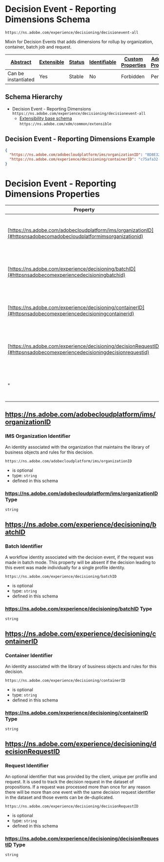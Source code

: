 
# Decision Event - Reporting Dimensions Schema

```
https://ns.adobe.com/experience/decisioning/decisionevent-all
```

Mixin for Decision Events that adds dimensions for rollup by organization, container, batch job and request.

| [Abstract](../../../../abstract.md) | [Extensible](../../../../extensions.md) | [Status](../../../../status.md) | [Identifiable](../../../../id.md) | [Custom Properties](../../../../extensions.md) | [Additional Properties](../../../../extensions.md) | Defined In |
|-------------------------------------|-----------------------------------------|---------------------------------|-----------------------------------|------------------------------------------------|----------------------------------------------------|------------|
| Can be instantiated | Yes | Stable | No | Forbidden | Permitted | [adobe/experience/decisioning/decisionevent-all.schema.json](adobe/experience/decisioning/decisionevent-all.schema.json) |
## Schema Hierarchy

* Decision Event - Reporting Dimensions `https://ns.adobe.com/experience/decisioning/decisionevent-all`
  * [Extensibility base schema](../../../datatypes/extensible.schema.md) `https://ns.adobe.com/xdm/common/extensible`


## Decision Event - Reporting Dimensions Example
```json
{
  "https://ns.adobe.com/adobecloudplatform/ims/organizationID": "0D8E32C65A8A91520A494008@AdobeOrg",
  "https://ns.adobe.com/experience/decisioning/containerID": "c75afa32-371f-4895-8f43-b853dd9fe740"
}
```

# Decision Event - Reporting Dimensions Properties

| Property | Type | Required | Defined by |
|----------|------|----------|------------|
| [https://ns.adobe.com/adobecloudplatform/ims/organizationID](#httpsnsadobecomadobecloudplatformimsorganizationid) | `string` | Optional | Decision Event - Reporting Dimensions (this schema) |
| [https://ns.adobe.com/experience/decisioning/batchID](#httpsnsadobecomexperiencedecisioningbatchid) | `string` | Optional | Decision Event - Reporting Dimensions (this schema) |
| [https://ns.adobe.com/experience/decisioning/containerID](#httpsnsadobecomexperiencedecisioningcontainerid) | `string` | Optional | Decision Event - Reporting Dimensions (this schema) |
| [https://ns.adobe.com/experience/decisioning/decisionRequestID](#httpsnsadobecomexperiencedecisioningdecisionrequestid) | `string` | Optional | Decision Event - Reporting Dimensions (this schema) |
| `*` | any | Additional | this schema *allows* additional properties |

## https://ns.adobe.com/adobecloudplatform/ims/organizationID
### IMS Organization Identifier

An identity associated with the organization that maintains the library of business objects and rules for this decision.

`https://ns.adobe.com/adobecloudplatform/ims/organizationID`
* is optional
* type: `string`
* defined in this schema

### https://ns.adobe.com/adobecloudplatform/ims/organizationID Type


`string`






## https://ns.adobe.com/experience/decisioning/batchID
### Batch Identifier

A workflow identity associated with the decision event, if the request was made in batch mode. This property will be absent if the decision leading to this event was made individually for a single profile identity.

`https://ns.adobe.com/experience/decisioning/batchID`
* is optional
* type: `string`
* defined in this schema

### https://ns.adobe.com/experience/decisioning/batchID Type


`string`






## https://ns.adobe.com/experience/decisioning/containerID
### Container Identifier

An identity associated with the library of business objects and rules for this decision.

`https://ns.adobe.com/experience/decisioning/containerID`
* is optional
* type: `string`
* defined in this schema

### https://ns.adobe.com/experience/decisioning/containerID Type


`string`






## https://ns.adobe.com/experience/decisioning/decisionRequestID
### Request Identifier

An optional identifier that was provided by the client, unique per profile and request. It is used to track the decision request in the dataset of propositions. If a request was processed more than once for any reason there will be more than one event with the same decision request identifier in the dataset and those events can be de-duplicated.

`https://ns.adobe.com/experience/decisioning/decisionRequestID`
* is optional
* type: `string`
* defined in this schema

### https://ns.adobe.com/experience/decisioning/decisionRequestID Type


`string`





